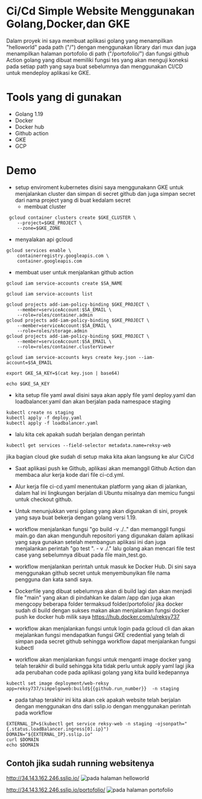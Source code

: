 
# Ci/Cd Simple Website Menggunakan Golang,Docker,dan GKE

Dalam proyek ini saya membuat aplikasi golang yang menampilkan "helloworld" pada path ("/") dengan menggunakan library dari mux dan juga menampilkan halaman portofolio di path ("/portofolio/") dan fungsi github Action golang yang dibuat memiliki fungsi tes yang akan menguji koneksi pada setiap path yang saya buat sebelumnya dan menggunakan CI/CD untuk mendeploy aplikasi ke GKE.

# Tools yang di gunakan
- Golang 1.19
- Docker
- Docker hub
- Github action
- GKE
- GCP

# Demo
- setup enviroment kubernetes disini saya menggunakann GKE untuk menjalankan cluster dan simpan di secret github dan juga simpan secret dari nama project yang di buat kedalam secret
    - membuat cluster 

```shell
 gcloud container clusters create $GKE_CLUSTER \
	--project=$GKE_PROJECT \
	--zone=$GKE_ZONE
```
   - menyalakan api gcloud

```shell
gcloud services enable \
	containerregistry.googleapis.com \
	container.googleapis.com
```
   - membuat user untuk menjalankan github action

```shell
gcloud iam service-accounts create $SA_NAME

gcloud iam service-accounts list

gcloud projects add-iam-policy-binding $GKE_PROJECT \
	--member=serviceAccount:$SA_EMAIL \
	--role=roles/container.admin
gcloud projects add-iam-policy-binding $GKE_PROJECT \
	--member=serviceAccount:$SA_EMAIL \
	--role=roles/storage.admin
gcloud projects add-iam-policy-binding $GKE_PROJECT \
	--member=serviceAccount:$SA_EMAIL \
	--role=roles/container.clusterViewer

gcloud iam service-accounts keys create key.json --iam-account=$SA_EMAIL

export GKE_SA_KEY=$(cat key.json | base64)

echo $GKE_SA_KEY
```   
   - kita setup file yaml awal disini saya akan apply file yaml deploy.yaml dan loadbalancer.yaml dan akan berjalan pada namespace staging

```shell
kubectl create ns staging
kubectl apply -f deploy.yaml
kubectl apply -f loadbalancer.yaml
```
    
   - lalu kita cek apakah sudah berjalan dengan perintah 

```shell
kubectl get services --field-selector metadata.name=reksy-web
```

jika bagian cloud gke sudah di setup maka kita akan langsung ke alur Ci/Cd

- Saat aplikasi push ke Github, aplikasi akan memanggil Github Action dan membaca alur kerja kode dari file ci-cd.yml.

- Alur kerja file ci-cd.yaml menentukan platform yang akan di jalankan, dalam hal ini lingkungan berjalan di Ubuntu misalnya dan memicu fungsi untuk checkout github.

- Untuk menunjukkan versi golang yang akan digunakan di sini, proyek yang saya buat bekerja dengan golang versi 1.19.

- workflow menjalankan fungsi "go build -v ./.." dan memanggil fungsi main.go dan akan mengunduh repositori yang digunakan dalam aplikasi yang saya gunakan setelah membangun aplikasi ini dan juga menjalankan perintah "go test ". - v ./." lalu golang akan mencari file test case yang sebelumnya dibuat pada file main_test.go.

- workflow menjalankan perintah untuk masuk ke Docker Hub. Di sini saya menggunakan github secret untuk menyembunyikan file nama pengguna dan kata sandi saya.

-  Dockerfile yang dibuat sebelumnya akan di build lagi dan akan menjadi file "main" yang akan di pindahkan ke dalam /app dan juga akan mengcopy beberapa folder termaksud folder/portofolio/ jika docker sudah di build dengan sukses makan akan menjalankan fungsi docker push ke docker hub milik saya https://hub.docker.com/u/reksy737

- workflow akan menjalankan fungsi untuk login pada gcloud cli dan akan mejalankan fungsi mendapatkan fungsi GKE credential yang telah di simpan pada secret github sehingga workflow dapat menjalankan fungsi kubectl

- workflow akan menjalankan fungsi untuk menganti image docker yang telah terakhir di build sehingga kita tidak perlu untuk apply yaml lagi jika ada perubahan code pada aplikasi golang yang kita build kedepannya

```shell
kubectl set image deployment/web-reksy app=reksy737/simpelgoweb:build${{github.run_number}}  -n staging
```

- pada tahap terakhir ini kita akan cek apakah website telah berjalan dengan menggunakan dns dari sslip.io dengan menggunakan perintah pada workflow
```shell
EXTERNAL_IP=$(kubectl get service reksy-web -n staging -ojsonpath="{.status.loadBalancer.ingress[0].ip}")
DOMAIN="${EXTERNAL_IP}.sslip.io"
curl $DOMAIN
echo $DOMAIN
```

## Contoh jika sudah running websitenya
http://34.143.162.246.sslip.io/
![pada halaman helloworld](https://github.com/Reksy747/simple_website_go/blob/main/img/image1.PNG?raw=true)

http://34.143.162.246.sslip.io/portofolio/
![pada halaman portofolio](https://github.com/Reksy747/simple_website_go/blob/main/img/image%202.PNG?raw=true)

